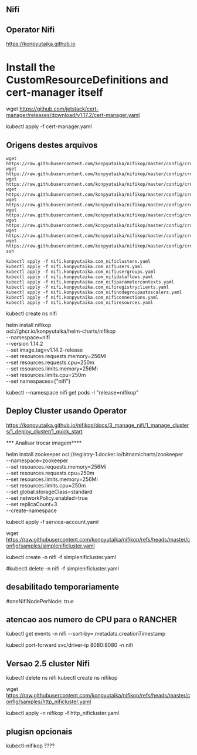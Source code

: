## Nifi

## Operator Nifi

https://konpyutaika.github.io

# Install the CustomResourceDefinitions and cert-manager itself

wget https://github.com/jetstack/cert-manager/releases/download/v1.17.2/cert-manager.yaml


kubectl apply -f cert-manager.yaml

## Origens destes arquivos
```ssh
wget https://raw.githubusercontent.com/konpyutaika/nifikop/master/config/crd/bases/nifi.konpyutaika.com_nificlusters.yaml
wget https://raw.githubusercontent.com/konpyutaika/nifikop/master/config/crd/bases/nifi.konpyutaika.com_nifiusers.yaml
wget https://raw.githubusercontent.com/konpyutaika/nifikop/master/config/crd/bases/nifi.konpyutaika.com_nifiusergroups.yaml
wget https://raw.githubusercontent.com/konpyutaika/nifikop/master/config/crd/bases/nifi.konpyutaika.com_nifidataflows.yaml
wget https://raw.githubusercontent.com/konpyutaika/nifikop/master/config/crd/bases/nifi.konpyutaika.com_nifiparametercontexts.yaml
wget https://raw.githubusercontent.com/konpyutaika/nifikop/master/config/crd/bases/nifi.konpyutaika.com_nifiregistryclients.yaml
wget https://raw.githubusercontent.com/konpyutaika/nifikop/master/config/crd/bases/nifi.konpyutaika.com_nifinodegroupautoscalers.yaml
wget https://raw.githubusercontent.com/konpyutaika/nifikop/master/config/crd/bases/nifi.konpyutaika.com_nificonnections.yaml
wget https://raw.githubusercontent.com/konpyutaika/nifikop/master/config/crd/bases/nifi.konpyutaika.com_nifiresources.yaml
ssh

kubectl apply -f nifi.konpyutaika.com_nificlusters.yaml
kubectl apply -f nifi.konpyutaika.com_nifiusers.yaml
kubectl apply -f nifi.konpyutaika.com_nifiusergroups.yaml
kubectl apply -f nifi.konpyutaika.com_nifidataflows.yaml
kubectl apply -f nifi.konpyutaika.com_nifiparametercontexts.yaml
kubectl apply -f nifi.konpyutaika.com_nifiregistryclients.yaml
kubectl apply -f nifi.konpyutaika.com_nifinodegroupautoscalers.yaml
kubectl apply -f nifi.konpyutaika.com_nificonnections.yaml
kubectl apply -f nifi.konpyutaika.com_nifiresources.yaml
```

kubectl create ns nifi


helm install nifikop \
    oci://ghcr.io/konpyutaika/helm-charts/nifikop \
    --namespace=nifi \
    --version 1.14.2 \
    --set image.tag=v1.14.2-release \
    --set resources.requests.memory=256Mi \
    --set resources.requests.cpu=250m \
    --set resources.limits.memory=256Mi \
    --set resources.limits.cpu=250m \
    --set namespaces={"nifi"}
    
kubectl --namespace nifi get pods -l "release=nifikop"    

    
## Deploy Cluster usando Operator
https://konpyutaika.github.io/nifikop/docs/3_manage_nifi/1_manage_clusters/1_deploy_cluster/1_quick_start

*** Analisar trocar imagem****
 
helm install zookeeper oci://registry-1.docker.io/bitnamicharts/zookeeper \
    --namespace=zookeeper \
    --set resources.requests.memory=256Mi \
    --set resources.requests.cpu=250m \
    --set resources.limits.memory=256Mi \
    --set resources.limits.cpu=250m \
    --set global.storageClass=standard \
    --set networkPolicy.enabled=true \
    --set replicaCount=3 \
    --create-namespace
    

kubectl apply -f service-account.yaml

wget https://raw.githubusercontent.com/konpyutaika/nifikop/refs/heads/master/config/samples/simplenificluster.yaml

kubectl create -n nifi -f simplenificluster.yaml

#kubectl delete -n nifi -f simplenificluster.yaml

## desabilitado temporariamente
  #oneNifiNodePerNode: true

## atencao aos numero de CPU para o RANCHER


kubectl get events -n nifi --sort-by=.metadata.creationTimestamp 



kubectl port-forward svc/driver-ip 8080:8080 -n nifi

## Versao 2.5 cluster Nifi

kubectl delete ns nifi
kubectl create ns nifikop

wget https://raw.githubusercontent.com/konpyutaika/nifikop/refs/heads/master/config/samples/http_nificluster.yaml


kubectl apply -n nifikop -f http_nificluster.yaml







  
  
   
    
    
    















    
    
## plugisn opcionais
 kubectl-nifikop    ????
     








    

